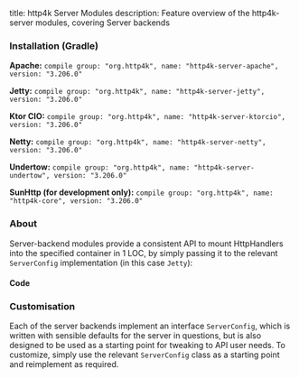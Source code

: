 title: http4k Server Modules
description: Feature overview of the http4k-server modules, covering Server backends

### Installation (Gradle)
**Apache:** ```compile group: "org.http4k", name: "http4k-server-apache", version: "3.206.0"```

**Jetty:** ```compile group: "org.http4k", name: "http4k-server-jetty", version: "3.206.0"```

**Ktor CIO:** ```compile group: "org.http4k", name: "http4k-server-ktorcio", version: "3.206.0"```

**Netty:** ```compile group: "org.http4k", name: "http4k-server-netty", version: "3.206.0"```

**Undertow:** ```compile group: "org.http4k", name: "http4k-server-undertow", version: "3.206.0"```

**SunHttp (for development only):** ```compile group: "org.http4k", name: "http4k-core", version: "3.206.0"```

### About
Server-backend modules provide a consistent API to mount HttpHandlers into the specified container in 1 LOC, by 
simply passing it to the relevant `ServerConfig` implementation (in this case `Jetty`):

#### Code [<img class="octocat"/>](https://github.com/http4k/http4k/blob/master/src/docs/guide/modules/servers/example_http.kt)
<script src="https://gist-it.appspot.com/https://github.com/http4k/http4k/blob/master/src/docs/guide/modules/servers/example_http.kt"></script>

### Customisation
Each of the server backends implement an interface `ServerConfig`, which is written with sensible defaults for the server in questions, 
but is also designed to be used as a starting point for tweaking to API user needs. To customize, simply use the relevant `ServerConfig` 
class as a starting point and reimplement as required.
